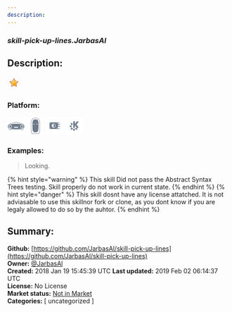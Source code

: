 ```yaml
---
description: 
---
```


### _skill-pick-up-lines.JarbasAl_  
## Description:  
  
  
![](../.gitbook/assets/star.png)  
  
### Platform:  
 ![Mark I](../.gitbook/assets/mark-1-icon.png)  ![Mark II](../.gitbook/assets/mark-2-icon.png)  ![Picroft](../.gitbook/assets/picroft-icon.png)  ![plasmoid](../.gitbook/assets/kde.png)   
### Examples:  
> Looking.  
  
{% hint style="warning" %}
This skill Did not pass the Abstract Syntax Trees testing. Skill properly do not work in current state.
{% endhint %}
{% hint style="danger" %}
This skill dosnt have any license attatched. It is not adviasable to use this skillnor fork or clone, as you dont know if you are legaly allowed to do so by the auhtor.
{% endhint %}
  
## Summary:  
**Github:** [https://github.com/JarbasAl/skill-pick-up-lines](https://github.com/JarbasAl/skill-pick-up-lines)  
**Owner:** [@JarbasAl](https://github.com/JarbasAl)  
**Created:** 2018 Jan 19 15:45:39 UTC  **Last updated:** 2019 Feb 02 06:14:37 UTC  
**License:** No License  
**Market status:** [Not in Market](https://market.mycroft.ai/skill/)  
**Categories:** [ uncategorized ]   
